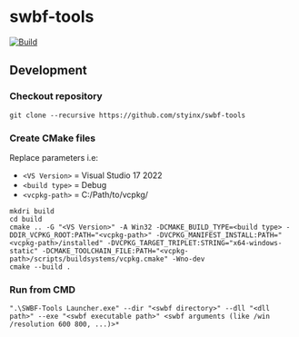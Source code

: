 # swbf-tools

[![Build](https://github.com/styinx/swbf-tools/actions/workflows/build.yml/badge.svg)](https://github.com/styinx/swbf-tools/actions/workflows/build.yml)

## Development

### Checkout repository

`git clone --recursive https://github.com/styinx/swbf-tools`

### Create CMake files

Replace <argument> parameters i.e:
- `<VS Version>` = Visual Studio 17 2022
- `<build type>` = Debug
- `<vcpkg-path>` = C:/Path/to/vcpkg/

```
mkdri build
cd build
cmake .. -G "<VS Version>" -A Win32 -DCMAKE_BUILD_TYPE=<build type> -DDIR_VCPKG_ROOT:PATH="<vcpkg-path>" -DVCPKG_MANIFEST_INSTALL:PATH="<vcpkg-path>/installed" -DVCPKG_TARGET_TRIPLET:STRING="x64-windows-static" -DCMAKE_TOOLCHAIN_FILE:PATH="<vcpkg-path>/scripts/buildsystems/vcpkg.cmake" -Wno-dev
cmake --build . 
```

### Run from CMD

```
".\SWBF-Tools Launcher.exe" --dir "<swbf directory>" --dll "<dll path>" --exe "<swbf executable path>" <swbf arguments (like /win /resolution 600 800, ...)>*
```
